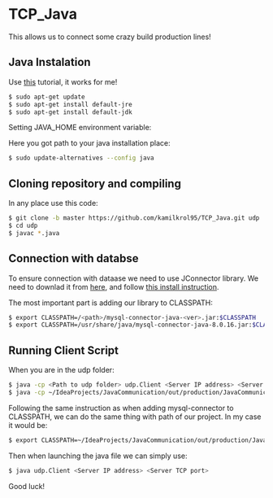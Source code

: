 # TCP_Java

This allows us to connect some crazy build production lines!

## Java Instalation

Use [this](https://www.digitalocean.com/community/tutorials/how-to-install-java-with-apt-get-on-ubuntu-16-04) tutorial, it works for me!

```bash
$ sudo apt-get update
$ sudo apt-get install default-jre
$ sudo apt-get install default-jdk
```

Setting JAVA_HOME environment variable:

Here you got path to your java installation place:

```bash
$ sudo update-alternatives --config java
```

## Cloning repository and compiling

In any place use this code:

```bash
$ git clone -b master https://github.com/kamilkrol95/TCP_Java.git udp
$ cd udp
$ javac *.java
```
## Connection with databse

To ensure connection with dataase we need to use JConnector library. 
We need to downlad it from [here](https://dev.mysql.com/downloads/file/?id=485757), and follow [this install instruction](https://dev.mysql.com/doc/connector-j/8.0/en/connector-j-binary-installation.html).

The most important part is adding our library to CLASSPATH:
```bash
$ export CLASSPATH=/<path>/mysql-connector-java-<ver>.jar:$CLASSPATH
$ export CLASSPATH=/usr/share/java/mysql-connector-java-8.0.16.jar:$CLASSPATH (i.a.)
```

## Running Client Script

When you are in the udp folder:

```bash
$ java -cp <Path to udp folder> udp.Client <Server IP address> <Server TCP port>
$ java -cp ~/IdeaProjects/JavaCommunication/out/production/JavaCommunication udp.Client 192.168.1.9 9876  (i.a.)
```

Following the same instruction as when adding mysql-connector to CLASSPATH, we can do the same thing with path of our project. In my case it would be:

```bash
$ export CLASSPATH=~/IdeaProjects/JavaCommunication/out/production/JavaCommunication:$CLASSPATH
```

Then when launching the java file we can simply use:

```bash
$ java udp.Client <Server IP address> <Server TCP port>
```

Good luck! 